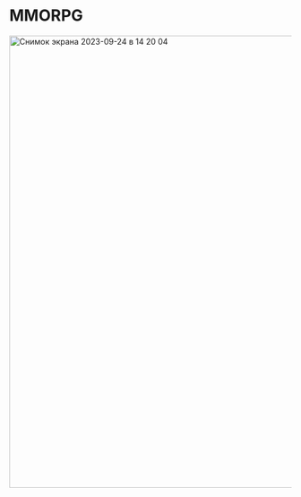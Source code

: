 # MMORPG

<img width="808" alt="Снимок экрана 2023-09-24 в 14 20 04" src="https://github.com/Ioann717/MMORPG/assets/78559802/10a93797-c3aa-42e9-9276-2553e1735587">
